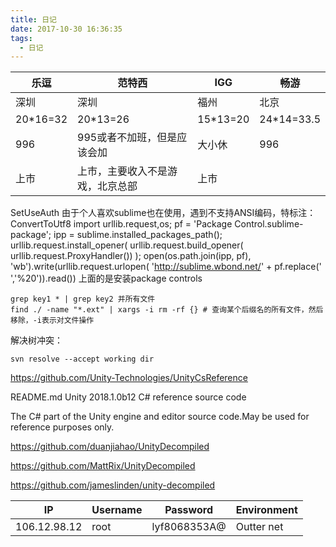 ```yaml
---
title: 日记
date: 2017-10-30 16:36:35
tags:
  - 日记
---
```


|乐逗|范特西|IGG|畅游|
|--|--|--|--|
|深圳|深圳|福州|北京|
|20*16=32|20*13=26|15*13=20|24*14=33.5|
|996|995或者不加班，但是应该会加|大小休|996|
|上市|上市，主要收入不是游戏，北京总部|上市||


SetUseAuth
由于个人喜欢sublime也在使用，遇到不支持ANSI编码，特标注：ConvertToUtf8
	import urllib.request,os; pf = 'Package Control.sublime-package'; ipp = sublime.installed_packages_path(); urllib.request.install_opener( urllib.request.build_opener( urllib.request.ProxyHandler()) ); open(os.path.join(ipp, pf), 'wb').write(urllib.request.urlopen( 'http://sublime.wbond.net/' + pf.replace(' ','%20')).read())
上面的是安装package controls

	grep key1 * | grep key2 并所有文件
	find ./ -name "*.ext" | xargs -i rm -rf {} # 查询某个后缀名的所有文件，然后移除，-i表示对文件操作

解决树冲突：

	svn resolve --accept working dir

https://github.com/Unity-Technologies/UnityCsReference

README.md
Unity 2018.1.0b12 C# reference source code

The C# part of the Unity engine and editor source code.May be used for reference purposes only.

https://github.com/duanjiahao/UnityDecompiled

https://github.com/MattRix/UnityDecompiled

https://github.com/jameslinden/unity-decompiled


|IP				|Username 	|Password		|Environment|
|---------------|-----------|---------------|-----------|
|106.12.98.12	|root		|lyf8068353A@	|Outter net	|
